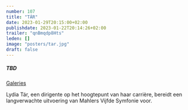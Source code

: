 ```yaml
---
number: 107
title: "TÁR"
date: 2023-01-29T20:15:00+02:00
publishdate: 2023-01-22T20:14:26+02:00
trailer: "qnBmqdp8Hts"
leden: []
image: "posters/tar.jpg"
draft: false
---
```


##### TBD

[Galeries](https://galeries.be/nl/tar/)

Lydia Tár, een dirigente op het hoogtepunt van haar carrière,
bereidt een langverwachte uitvoering van Mahlers Vijfde Symfonie voor.
<!--more-->
